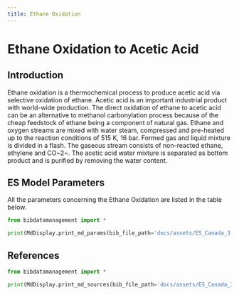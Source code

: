```yaml
---
title: Ethane Oxidation
---
```


# Ethane Oxidation to Acetic Acid

## Introduction

Ethane oxidation is a thermochemical process to produce acetic acid via
selective oxidation of ethane. Acetic acid is an important industrial
product with world-wide production. The direct oxidation of ethane to
acetic acid can be an alternative to methanol carbonylation process
because of the cheap feedstock of ethane being a component of natural
gas. Ethane and oxygen streams are mixed with water steam, compressed
and pre-heated up to the reaction conditions of 515 K, 16 bar. Formed
gas and liquid mixture is divided in a flash. The gaseous stream
consists of non-reacted ethane, ethylene and CO~2~. The acetic acid water
mixture is separated as bottom product and is purified by removing the
water content.

## ES Model Parameters

All the parameters concerning the Ethane Oxidation are listed in the
table below.

```python exec="on"
from bibdatamanagement import *

print(MdDisplay.print_md_params(bib_file_path='docs/assets/ES_Canada_3.bib',filter_entry='ETHANE_OXIDATION'))
```

## References

```python exec="on"
from bibdatamanagement import *

print(MdDisplay.print_md_sources(bib_file_path='docs/assets/ES_Canada_3.bib',filter_entry='ETHANE_OXIDATION'))
```
